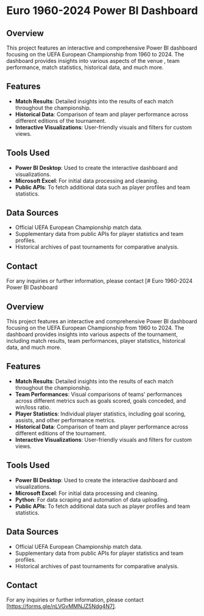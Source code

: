 
# Euro 1960-2024 Power BI Dashboard

## Overview

This project features an interactive and comprehensive Power BI dashboard focusing on the UEFA European Championship from 1960 to 2024. The dashboard provides insights into various aspects of the venue , team performance, match statistics, historical data, and much more.

## Features

- **Match Results**: Detailed insights into the results of each match throughout the championship.
- **Historical Data**: Comparison of team and player performance across different editions of the tournament.
- **Interactive Visualizations**: User-friendly visuals and filters for custom views.

## Tools Used

- **Power BI Desktop**: Used to create the interactive dashboard and visualizations.
- **Microsoft Excel**: For initial data processing and cleaning.
- **Public APIs**: To fetch additional data such as player profiles and team statistics.

## Data Sources

- Official UEFA European Championship match data.
- Supplementary data from public APIs for player statistics and team profiles.
- Historical archives of past tournaments for comparative analysis.

## Contact

For any inquiries or further information, please contact [# Euro 1960-2024 Power BI Dashboard

## Overview

This project features an interactive and comprehensive Power BI dashboard focusing on the UEFA European Championship from 1960 to 2024. The dashboard provides insights into various aspects of the tournament, including match results, team performances, player statistics, historical data, and much more.

## Features

- **Match Results**: Detailed insights into the results of each match throughout the championship.
- **Team Performances**: Visual comparisons of teams' performances across different metrics such as goals scored, goals conceded, and win/loss ratio.
- **Player Statistics**: Individual player statistics, including goal scoring, assists, and other performance metrics.
- **Historical Data**: Comparison of team and player performance across different editions of the tournament.
- **Interactive Visualizations**: User-friendly visuals and filters for custom views.

## Tools Used

- **Power BI Desktop**: Used to create the interactive dashboard and visualizations.
- **Microsoft Excel**: For initial data processing and cleaning.
- **Python**: For data scraping and automation of data uploading.
- **Public APIs**: To fetch additional data such as player profiles and team statistics.

## Data Sources

- Official UEFA European Championship match data.
- Supplementary data from public APIs for player statistics and team profiles.
- Historical archives of past tournaments for comparative analysis.

## Contact

For any inquiries or further information, please contact [https://forms.gle/nLVGvMMNJZ5Ndg4N7].
